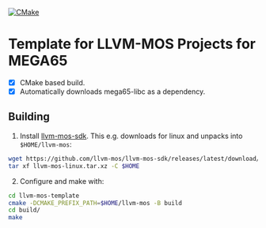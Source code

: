 [![CMake](https://github.com/mlund/llvm-mos-template/actions/workflows/cmake.yml/badge.svg)](https://github.com/mlund/llvm-mos-template/actions/workflows/cmake.yml)

# Template for LLVM-MOS Projects for MEGA65

- [x] CMake based build.
- [x] Automatically downloads mega65-libc as a dependency.

## Building

1. Install [llvm-mos-sdk](https://github.com/llvm-mos/llvm-mos-sdk#getting-started).
This e.g. downloads for linux and unpacks into `$HOME/llvm-mos`:
~~~sh
wget https://github.com/llvm-mos/llvm-mos-sdk/releases/latest/download/llvm-mos-linux.tar.xz 
tar xf llvm-mos-linux.tar.xz -C $HOME
~~~
2. Configure and make with:
~~~sh
cd llvm-mos-template
cmake -DCMAKE_PREFIX_PATH=$HOME/llvm-mos -B build
cd build/
make
~~~

